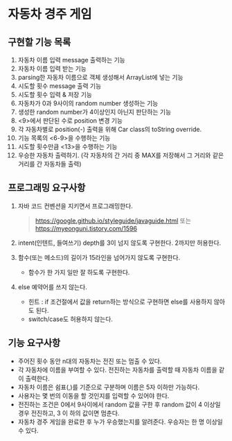 # 자동차 경주 게임

## 구현할 기능 목록
1. 자동차 이름 입력 message 출력하는 기능
2. 자동차 이름 입력 받는 기능
3. parsing한 자동차 이름으로 객체 생성해서 ArrayList에 넣는 기능
4. 시도할 횟수 message 출력 기능
5. 시도할 횟수 입력 & 저장 기능
6. 자동차가 0과 9사이의 random number 생성하는 기능
7. 생성한 random number가 4이상인지 아닌지 판단하는 기능
8. <9>에서 판단된 수로 position 변경 기능
9. 각 자동차별로 position(-) 출력을 위해 Car class의 toString override.
10. 기능 목록의 <6-9>을 수행하는 기능
11. 시도할 횟수만큼 <13>을 수행하는 기능
12. 우승한 자동차 출력하기. 
    (각 자동차의 간 거리 중 MAX를 저장해서 그 거리와 같은 거리를 간 자동차들 출력)


## 프로그래밍 요구사항
1. 자바 코드 컨벤션을 지키면서 프로그래밍한다.
    > https://google.github.io/styleguide/javaguide.html
    또는 https://myeonguni.tistory.com/1596
2. intent(인텐트, 들여쓰기) depth를 3이 넘지 않도록 구현한다. 
    2까지만 허용한다.
    
3. 함수(또는 메소드)의 길이가 15라인을 넘어가지 않도록 구현한다.
    * 함수가 한 가지 일만 잘 하도록 구현한다.
    
4. else 예약어를 쓰지 않는다.
    * 힌트 : if 조건절에서 값을 return하는 방식으로 구현하면 else를 사용하지 않아도 된다.
    * switch/case도 허용하지 않는다.
    
    
    
## 기능 요구사항
* 주어진 횟수 동안 n대의 자동차는 전진 또는 멈출 수 있다.
* 각 자동차에 이름을 부여할 수 있다.
 전진하는 자동차를 출력할 때 자동차 이름을 같이 출력한다.
* 자동차 이름은 쉼표(,)를 기준으로 구분하며 이름은 5자 이하만 가능하다.
* 사용자는 몇 번의 이동을 할 것인지를 입력할 수 있어야 한다.
* 전진하는 조건은 0에서 9사이에서 random 값을 구한 후 random 값이 4 이상일 경우 전진하고, 3 이
  하의 값이면 멈춘다. 
* 자동차 경주 게임을 완료한 후 누가 우승했는지를 알려준다. 우승자는 한 명 이상일 수 있다.
